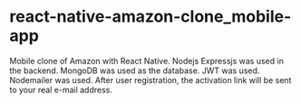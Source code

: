 # react-native-amazon-clone_mobile-app
Mobile clone of Amazon with React Native. Nodejs Expressjs was used in the backend. MongoDB was used as the database. JWT was used. Nodemailer was used. After user registration, the activation link will be sent to your real e-mail address.
